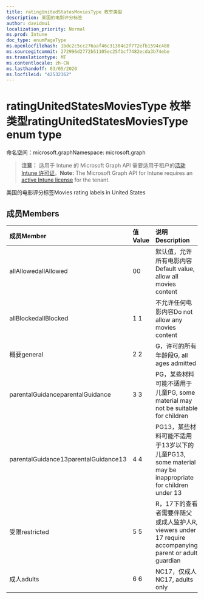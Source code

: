 ```yaml
---
title: ratingUnitedStatesMoviesType 枚举类型
description: 美国的电影评分标签
author: davidmu1
localization_priority: Normal
ms.prod: Intune
doc_type: enumPageType
ms.openlocfilehash: 1bdc2c5cc276aaf46c31304c2f772efb1594c480
ms.sourcegitcommit: 272996d2772b51105ec25f1cf7482ecda3b74ebe
ms.translationtype: MT
ms.contentlocale: zh-CN
ms.lasthandoff: 03/05/2020
ms.locfileid: "42532362"
---
```

# <a name="ratingunitedstatesmoviestype-enum-type"></a><span data-ttu-id="06872-103">ratingUnitedStatesMoviesType 枚举类型</span><span class="sxs-lookup"><span data-stu-id="06872-103">ratingUnitedStatesMoviesType enum type</span></span>

<span data-ttu-id="06872-104">命名空间：microsoft.graph</span><span class="sxs-lookup"><span data-stu-id="06872-104">Namespace: microsoft.graph</span></span>

> <span data-ttu-id="06872-105">**注意：** 适用于 Intune 的 Microsoft Graph API 需要适用于租户的[活动 Intune 许可证](https://go.microsoft.com/fwlink/?linkid=839381)。</span><span class="sxs-lookup"><span data-stu-id="06872-105">**Note:** The Microsoft Graph API for Intune requires an [active Intune license](https://go.microsoft.com/fwlink/?linkid=839381) for the tenant.</span></span>

<span data-ttu-id="06872-106">美国的电影评分标签</span><span class="sxs-lookup"><span data-stu-id="06872-106">Movies rating labels in United States</span></span>

## <a name="members"></a><span data-ttu-id="06872-107">成员</span><span class="sxs-lookup"><span data-stu-id="06872-107">Members</span></span>
|<span data-ttu-id="06872-108">成员</span><span class="sxs-lookup"><span data-stu-id="06872-108">Member</span></span>|<span data-ttu-id="06872-109">值</span><span class="sxs-lookup"><span data-stu-id="06872-109">Value</span></span>|<span data-ttu-id="06872-110">说明</span><span class="sxs-lookup"><span data-stu-id="06872-110">Description</span></span>|
|:---|:---|:---|
|<span data-ttu-id="06872-111">allAllowed</span><span class="sxs-lookup"><span data-stu-id="06872-111">allAllowed</span></span>|<span data-ttu-id="06872-112">0</span><span class="sxs-lookup"><span data-stu-id="06872-112">0</span></span>|<span data-ttu-id="06872-113">默认值，允许所有电影内容</span><span class="sxs-lookup"><span data-stu-id="06872-113">Default value, allow all movies content</span></span>|
|<span data-ttu-id="06872-114">allBlocked</span><span class="sxs-lookup"><span data-stu-id="06872-114">allBlocked</span></span>|<span data-ttu-id="06872-115">1 </span><span class="sxs-lookup"><span data-stu-id="06872-115">1</span></span>|<span data-ttu-id="06872-116">不允许任何电影内容</span><span class="sxs-lookup"><span data-stu-id="06872-116">Do not allow any movies content</span></span>|
|<span data-ttu-id="06872-117">概要</span><span class="sxs-lookup"><span data-stu-id="06872-117">general</span></span>|<span data-ttu-id="06872-118">2 </span><span class="sxs-lookup"><span data-stu-id="06872-118">2</span></span>|<span data-ttu-id="06872-119">G，许可的所有年龄段</span><span class="sxs-lookup"><span data-stu-id="06872-119">G, all ages admitted</span></span>|
|<span data-ttu-id="06872-120">parentalGuidance</span><span class="sxs-lookup"><span data-stu-id="06872-120">parentalGuidance</span></span>|<span data-ttu-id="06872-121">3 </span><span class="sxs-lookup"><span data-stu-id="06872-121">3</span></span>|<span data-ttu-id="06872-122">PG，某些材料可能不适用于儿童</span><span class="sxs-lookup"><span data-stu-id="06872-122">PG, some material may not be suitable for children</span></span>|
|<span data-ttu-id="06872-123">parentalGuidance13</span><span class="sxs-lookup"><span data-stu-id="06872-123">parentalGuidance13</span></span>|<span data-ttu-id="06872-124">4 </span><span class="sxs-lookup"><span data-stu-id="06872-124">4</span></span>|<span data-ttu-id="06872-125">PG13，某些材料可能不适用于13岁以下的儿童</span><span class="sxs-lookup"><span data-stu-id="06872-125">PG13, some material may be inappropriate for children under 13</span></span>|
|<span data-ttu-id="06872-126">受限</span><span class="sxs-lookup"><span data-stu-id="06872-126">restricted</span></span>|<span data-ttu-id="06872-127">5 </span><span class="sxs-lookup"><span data-stu-id="06872-127">5</span></span>|<span data-ttu-id="06872-128">R，17下的查看者需要伴随父或成人监护人</span><span class="sxs-lookup"><span data-stu-id="06872-128">R, viewers under 17 require accompanying parent or adult guardian</span></span>|
|<span data-ttu-id="06872-129">成人</span><span class="sxs-lookup"><span data-stu-id="06872-129">adults</span></span>|<span data-ttu-id="06872-130">6 </span><span class="sxs-lookup"><span data-stu-id="06872-130">6</span></span>|<span data-ttu-id="06872-131">NC17，仅成人</span><span class="sxs-lookup"><span data-stu-id="06872-131">NC17, adults only</span></span>|




